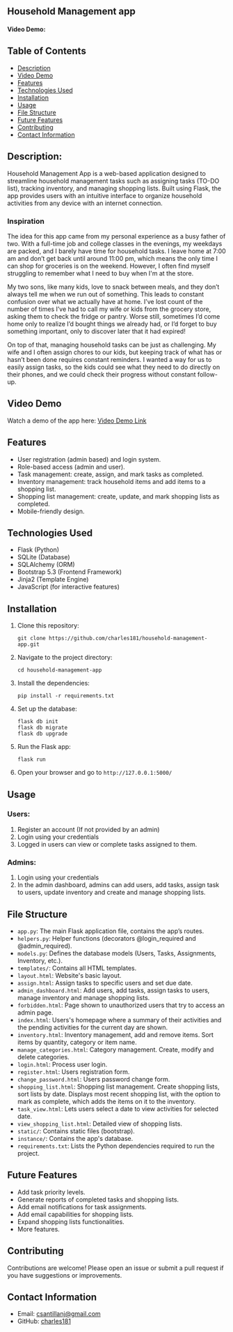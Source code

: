 ## Household Management app
#### Video Demo:  <URL HERE>
## Table of Contents
- [Description](#description)
- [Video Demo](#video-demo)
- [Features](#features)
- [Technologies Used](#technologies-used)
- [Installation](#installation)
- [Usage](#usage)
- [File Structure](#file-structure)
- [Future Features](#future-features)
- [Contributing](#contributing)
- [Contact Information](#contact-information)
## Description:
Household Management App is a web-based application designed to streamline household management tasks such as assigning tasks (TO-DO list), tracking inventory, and managing shopping lists. Built using Flask, the app provides users with an intuitive interface to organize household activities from any device with an internet connection.

### Inspiration

The idea for this app came from my personal experience as a busy father of two. With a full-time job and college classes in the evenings, my weekdays are packed, and I barely have time for household tasks. I leave home at 7:00 am and don’t get back until around 11:00 pm, which means the only time I can shop for groceries is on the weekend. However, I often find myself struggling to remember what I need to buy when I'm at the store.

My two sons, like many kids, love to snack between meals, and they don’t always tell me when we run out of something. This leads to constant confusion over what we actually have at home. I’ve lost count of the number of times I’ve had to call my wife or kids from the grocery store, asking them to check the fridge or pantry. Worse still, sometimes I’d come home only to realize I’d bought things we already had, or I’d forget to buy something important, only to discover later that it had expired!

On top of that, managing household tasks can be just as challenging. My wife and I often assign chores to our kids, but keeping track of what has or hasn’t been done requires constant reminders. I wanted a way for us to easily assign tasks, so the kids could see what they need to do directly on their phones, and we could check their progress without constant follow-up.

## Video Demo
Watch a demo of the app here: [Video Demo Link](<URL>)

## Features
- User registration (admin based) and login system.
- Role-based access (admin and user).
- Task management: create, assign, and mark tasks as completed.
- Inventory management: track household items and add items to a shopping list.
- Shopping list management: create, update, and mark shopping lists as completed.
- Mobile-friendly design.

## Technologies Used
- Flask (Python)
- SQLite (Database)
- SQLAlchemy (ORM)
- Bootstrap 5.3 (Frontend Framework)
- Jinja2 (Template Engine)
- JavaScript (for interactive features)

## Installation
1. Clone this repository:
   ```
   git clone https://github.com/charles181/household-management-app.git
   ```
2. Navigate to the project directory:
   ```
   cd household-management-app
   ```
3. Install the dependencies:
   ```
   pip install -r requirements.txt
   ```
4. Set up the database:
   ```
   flask db init
   flask db migrate
   flask db upgrade
   ```
5. Run the Flask app:
   ```
   flask run
   ```
6. Open your browser and go to `http://127.0.0.1:5000/`

## Usage
### Users:
1. Register an account (If not provided by an admin)
2. Login using your credentials
3. Logged in users can view or complete tasks assigned to them.

### Admins:
1. Login using your credentials
2. In the admin dashboard, admins can add users, add tasks, assign task to users, update inventory and create and manage shopping lists.

## File Structure
- `app.py`: The main Flask application file, contains the app’s routes.
- `helpers.py`: Helper functions (decorators @login_required and @admin_required).
- `models.py`: Defines the database models (Users, Tasks, Assignments, Inventory, etc.).
- `templates/`: Contains all HTML templates.
 - `layout.html`: Website's basic layout.
 - `assign.html`: Assign tasks to specific users and set due date.
 - `admin_dashboard.html`: Add users, add tasks, assign tasks to users, manage inventory and manage shopping lists.
 - `forbidden.html`: Page shown to unauthorized users that try to access an admin page.
 - `index.html`: Users's homepage where a summary of their activities and the pending activities for the current day are shown.
 - `inventory.html`: Inventory management, add and remove items. Sort items by quantity, category or item name.
 - `manage_categories.html`: Category management. Create, modify and delete categories.
 - `login.html`: Process user login.
 - `register.html`: Users registration form.
 - `change_password.html`: Users password change form.
 - `shopping_list.html`: Shopping list management. Create shopping lists, sort lists by date. Displays most recent shopping list, with the option to mark as complete, which adds the items on it to the inventory.
 - `task_view.html`: Lets users select a date to view activities for selected date.
 - `view_shopping_list.html`: Detailed view of shopping lists.
- `static/`: Contains static files (bootstrap).
- `instance/`: Contains the app's database. 
- `requirements.txt`: Lists the Python dependencies required to run the project.

## Future Features
- Add task priority levels.
- Generate reports of completed tasks and shopping lists.
- Add email notifications for task assignments.
- Add email capabilities for shopping lists.
- Expand shopping lists functionalities.
- More features.

## Contributing
Contributions are welcome! Please open an issue or submit a pull request if you have suggestions or improvements.

## Contact Information
- Email: csantillanj@gmail.com
- GitHub: [charles181](https://github.com/charles181)
